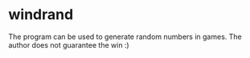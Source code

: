 # windrand
 The program can be used to generate random numbers in games.  The author does not guarantee the win :)

